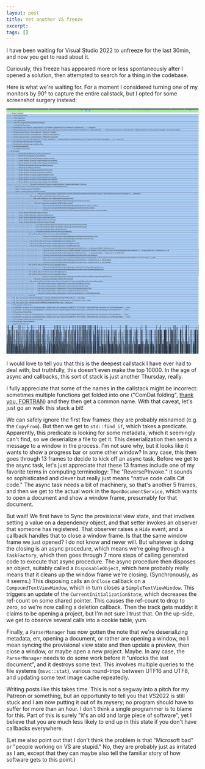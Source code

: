 ```yaml
---
layout: post
title: Yet another VS freeze
excerpt:
tags: []
---
```


I have been waiting for Visual Studio 2022 to unfreeze for the last 30min, and now you get to read about it.

Curiously, this freeze has appeared more or less spontaneously after I opened a solution, then attempted to search for a thing in the codebase.

Here is what we're waiting for. For a moment I considered turning one of my monitors by 90° to capture the entire callstack, but I opted for some screenshot surgery instead:

![Deep callstack](../assets/img/2025-03-13-yet-another-vs-freeze/image.png)

I would love to tell you that this is the deepest callstack I have ever had to deal with, but truthfully, this doesn't even make the top 10000. In the age of async and callbacks, this sort of stack is just another Thursday, really.

I fully appreciate that some of the names in the callstack might be incorrect: sometimes multiple functions get folded into one ("ComDat folding", [thank you, FORTRAN](https://devblogs.microsoft.com/oldnewthing/20161024-00/?p=94575)) and they then get a common name. With that caveat, let's just go an walk this stack a bit!

We can safely ignore the first few frames: they are probably misnamed (e.g. the `CopyFrom`). But then we get to `std::find_if`, which takes a predicate. Apparently, this predicate is looking for some metadata, which it seemingly can't find, so we deserialize a file to get it. 
This deserialization then sends a message to a window in the process. I'm not sure why, but it looks like it wants to show a progress bar or some other window? In any case, this then goes through 13 frames to decide to kick off an async task. 
Before we get to the async task, let's just appreciate that these 13 frames include one of my favorite terms in computing terminology: The "ReversePInvoke." It sounds so sophisticated and clever but really just means "native code calls C# code." 
The async task needs a bit of machinery, so that's another 5 frames, and then we get to the actual work in the `OpenDocumentService`, which wants to open a document and show a window frame, presumably for that document.

But wait! We first have to Sync the provisional view state, and that involves setting a value on a dependency object, and that setter invokes an observer that someone has registered. That observer raises a `Hide` event, and a callback handles that to close a window frame.
Is that the same window frame we just opened? I do not know and never will. But whatever is doing the closing is an async procedure, which means we're going through a `TaskFactory`, which then goes through 7 more steps of calling generated code to execute that async procedure.
The async procedure then disposes an object, suitably called a `DisposableObject`, which here probably really means that it cleans up the window frame we're closing. (Synchronously, as it seems.)
This disposing calls an `OnClose` callback on a `CompoundTextViewWindow`, which in turn closes a `SimpleTextViewWindow`. This triggers an update of the `CurrentInitializationState`, which decreases the ref-count on some shared pointer.
This causes the ref-count to drop to zero, so we're now calling a deletion callback. Then the track gets muddy: it claims to be opening a project, but I'm not sure I trust that. On the up-side, we get to observe several calls into a cookie table, yum.

Finally, a `ParserManager` has now gotten the note that we're deserializing metadata, err, opening a document, or rather are opening a window, no I mean syncing the provisional view state and then update a preview, then close a window, or maybe open a new project. Maybe.
In any case, the `ParserManager` needs to do some work before it "unlocks the last document", and it destroys some text. This involves multiple queries to the file systems (`msvc::stat`), various round-trips between UTF16 and UTF8, and updating some text image cache repeatedly.

Writing posts like this takes time. This is not a segway into a pitch for my Patreon or something, but an opportunity to tell you that VS2022 is still stuck and I am now putting it out of its mysery; no program should have to suffer for more than an hour.
I don't think a single programmer is to blame for this. Part of this is surely "it's an old and large piece of software", yet I believe that you are much less likely to end up in this state if you don't have callbacks everywhere.

(Let me also point out that I don't think the problem is that "Microsoft bad" or "people working on VS are stupid." No, they are probably just as irritated as I am, except that they can maybe also tell the familiar story of how software gets to this point.)